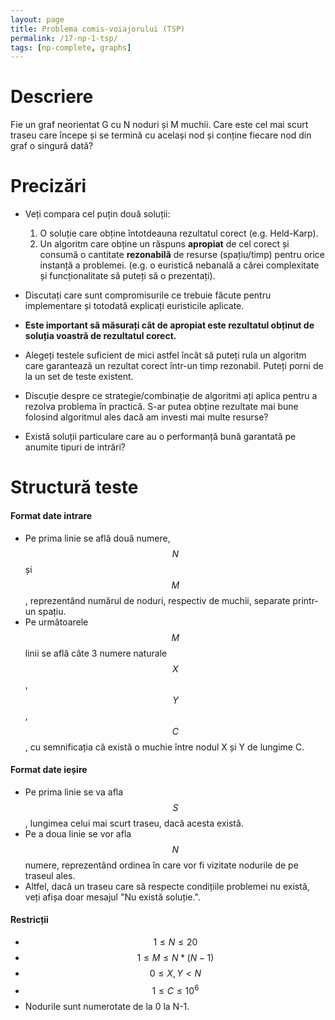 ```yaml
---
layout: page
title: Problema comis-voiajorului (TSP)
permalink: /17-np-1-tsp/
tags: [np-complete, graphs]
---
```


# Descriere

Fie un graf neorientat G cu N noduri și M muchii. Care este cel mai scurt traseu care începe și se termină cu același nod și 
conține fiecare nod din graf o singură dată?

# Precizări

- Veți compara cel puțin două soluții:
  1. O soluție care obține întotdeauna rezultatul corect (e.g. Held-Karp).
  2. Un algoritm care obține un răspuns **apropiat** de cel corect și consumă o cantitate **rezonabilă** de resurse (spațiu/timp) pentru orice instanță a problemei. (e.g. o euristică nebanală a cărei complexitate și funcționalitate să puteți să o prezentați).

- Discutați care sunt compromisurile ce trebuie făcute pentru implementare și totodată explicați euristicile aplicate.
- **Este important să măsurați cât de apropiat este rezultatul obținut de soluția voastră de rezultatul corect.**
- Alegeți testele suficient de mici astfel încât să puteți rula un algoritm care garantează un rezultat corect într-un timp rezonabil. 
Puteți porni de la un set de teste existent.

- Discuție despre ce strategie/combinație de algoritmi ați aplica pentru a rezolva problema în practică. S-ar putea obține rezultate mai bune folosind algoritmul ales dacă am investi mai multe resurse?
- Există soluții particulare care au o performanță bună garantată pe anumite tipuri de intrări?

# Structură teste

#### Format date intrare

- Pe prima linie se află două numere, $$N$$ și $$M$$, reprezentând numărul de noduri, respectiv de muchii, separate printr-un spațiu.
- Pe următoarele $$M$$ linii se află câte 3 numere naturale $$X$$, $$Y$$, $$C$$, cu semnificația că există o muchie între nodul X și Y
  de lungime C.

#### Format date ieșire

- Pe prima linie se va afla $$S$$, lungimea celui mai scurt traseu, dacă acesta există. 
- Pe a doua linie se vor afla $$N$$ numere, reprezentând ordinea în care vor fi vizitate nodurile de pe traseul ales.
- Altfel, dacă un traseu care să respecte condițiile problemei nu există, veți afișa doar mesajul "Nu există soluție.".

#### Restricții

- $$ 1 \leq N \leq 20$$
- $$ 1 \leq M \leq N*(N-1)$$
- $$ 0 \leq X, Y < N$$
- $$ 1 \leq C \leq 10^6$$
- Nodurile sunt numerotate de la 0 la N-1.

